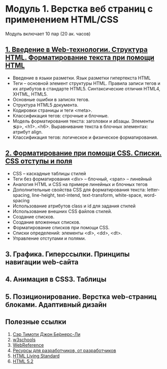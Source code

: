 # Модуль 1. Верстка веб страниц с применением HTML/CSS

Модуль включает 10 пар (20 ак. часов)

## [1. Введение в Web-технологии. Структура HTML. Форматирование текста при помощи HTML](lesson01)

* Введение в языки разметки. Язык разметки гипертекста HTML
* Теги – основной элемент структуры HTML. Правила записи тегов и их атрибутов в стандарте HTML5. Синтаксические отличия HTML4, XHTML, HTML5.
* Основные ошибки в записях тегов.
* Структура HTML5 документа.
* Кодировки страницы и теги &lt;meta&gt;.
* Классификация тегов: строчные и блочные.
* Модель форматирования текста: заголовки и абзацы. Элементы &lg;p>, &lt;h1>..&lt;h6>. Выравнивание текста в блочных элементах: атрибут align.
* Классификация тегов: логическое и физическое форматирования.

## [2. Форматирование при помощи CSS. Списки. CSS отступы и поля](lesson02)

* CSS – каскадные таблицы стилей
* Теги без форматирования &lt;div> – блочный, &lt;span> – линейный
* Аналогия HTML и CSS на примере линейных и блочных тегов
* Дополнительные свойства CSS для форматирования текста: letter-spacing, line-height, text-intend, text-transform, white-space, word-spacing
* Использование атрибутов class и id для задания стилей
* Использование внешних CSS файлов стилей.
* Создание списков.
* Создание вложенных списков.
* Форматирование списков при помощи CSS.
* Списки определений: элементы &lt;dl>, &lt;dd>, &lt;dt>.
* Управление отступами и полями.

## 3. Графика. Гиперссылки. Принципы навигации web-сайта

## 4. Анимация в CSS3. Таблицы

## 5. Позиционирование. Верстка web-страниц блоками. Адаптивный дизайн

## Полезные ссылки

1. [Сэр Тимоти Джон Бе́рнерс-Ли](https://ru.wikipedia.org/wiki/%D0%91%D0%B5%D1%80%D0%BD%D0%B5%D1%80%D1%81-%D0%9B%D0%B8,_%D0%A2%D0%B8%D0%BC)
2. [w3schools](http://www.w3schools.com)
3. [WebReference](https://webref.ru/)
4. [Ресурсы для разработчиков, от разработчиков](https://developer.mozilla.org/ru/)
5. [HTML Living Standard](https://html.spec.whatwg.org/)
6. [HTML 5.2](https://www.w3.org/TR/html52/)
